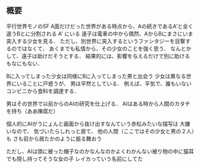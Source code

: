 ## 概要

平行世界モノのSF
A面だけだった世界がある時点から、Aの続きであるA'と全く違うBとに分割される
A' にいる 遠子は電車の中から偶然、AからBにまさにいま突入する少女を見る．
ただし、別世界に突入するというファンタジーを目撃するのではなくて、
あくまでも私情から、その少女のことを強く思う．
なんとかして、遠子は助けだそうとする．
結果的には、影響を与えるだけで別に助けるもなにもない．

Bに入ってしまった少女は同様にBに入ってしまった男と出会う
少女は異なる世界にいることに戸惑うが、
男は平然としている．
例えば、平気で、誰もいないコンビニから食料を調達する．

男はその世界で以前からのAIの研究を仕上げる．
AIはある時から人間のカタチを持ち（ああ陳腐だ）

個人的にAIがうにょんと画面から抜け出すなんていう赤松みたいな描写は
大嫌いなので、
気づいたらしれっと居て、
他の人間（ここではその少女と男の２人）も
さも前から居たかのように振る舞おう

ただし、AIは頭に被った帽子なのかなんなのかよくわかんない被り物の中に猫耳でも隠し持ってそうな女の子
レイカっていう名前にしてた

